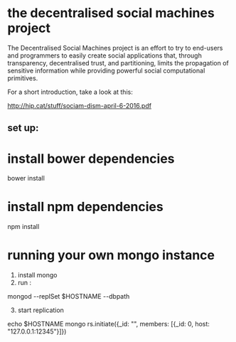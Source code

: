 # the decentralised social machines project

The Decentralised Social Machines project is an effort
to try to end-users and programmers to easily create
social applications that, through transparency, decentralised
trust, and partitioning, limits the propagation of sensitive 
information while providing powerful social computational 
primitives.

For a short introduction, take a look at this:

http://hip.cat/stuff/sociam-dism-april-6-2016.pdf

## set up:

# install bower dependencies
bower install

# install npm dependencies
npm install

# running your own mongo instance

1. install mongo 
2. run : 

  mongod --replSet $HOSTNAME --dbpath <path to data dir>

3. start replication

echo $HOSTNAME
mongo
rs.initiate({_id: "<hostname>", members: [{_id: 0, host: "127.0.0.1:12345"}]})


